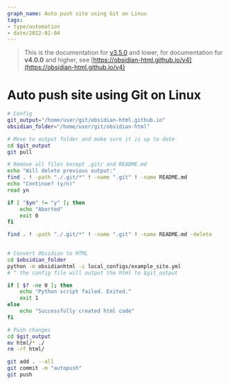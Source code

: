 ```yaml
---
graph_name: Auto push site using Git on Linux
tags:
- type/automation
- date/2022-02-04
---
```

   
> This is the documentation for [v3.5.0](../Changelog/v3.5.0.md) and lower, for documentation for **v4.0.0** and higher, see [https://obsidian-html.github.io/v4](https://obsidian-html.github.io/v4)   
   
   
# Auto push site using Git on Linux   
   
``` bash
# Config
git_output="/home/user/git/obsidian-html.github.io"
obsidian_folder="/home/user/git/obsidian-html"

# Move to output folder and make sure it is up to date
cd $git_output
git pull

# Remove all files except .git/ and README.md
echo "Will delete previous output:"
find . ! -path "./.git/*" ! -name ".git" ! -name README.md
echo "Continue? (y/n)"
read yn

if [ "$yn" != "y" ]; then
	echo "Aborted"
	exit 0
fi

find . ! -path "./.git/*" ! -name ".git" ! -name README.md -delete

  
# Convert Obsidian to HTML
cd $obsidian_folder
python -m obsidianhtml -i local_configs/example_site.yml
# ^ the config file will output the html to $git_output

if [ $? -ne 0 ]; then
	echo "Python script failed. Exited."
	exit 1
else
	echo "Successfully created html code"
fi

# Push changes
cd $git_output
mv html/* ./
rm -rf html/

git add . --all
git commit -m "autopush"
git push
```
